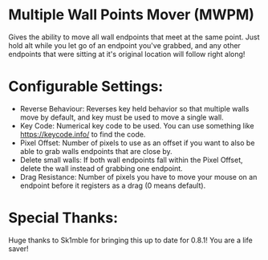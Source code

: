 # Multiple Wall Points Mover (MWPM)

Gives the ability to move all wall endpoints that meet at the same point.
Just hold alt while you let go of an endpoint you've grabbed, and any other endpoints that were sitting at it's original location will follow right along!

# Configurable Settings:
- Reverse Behaviour: Reverses key held behavior so that multiple walls move by default, and key must be used to move a single wall.
- Key Code: Numerical key code to be used. You can use something like https://keycode.info/ to find the code.
- Pixel Offset: Number of pixels to use as an offset if you want to also be able to grab walls endpoints that are close by.
- Delete small walls: If both wall endpoints fall within the Pixel Offset, delete the wall instead of grabbing one endpoint.
- Drag Resistance: Number of pixels you have to move your mouse on an endpoint before it registers as a drag (0 means default).

# Special Thanks:

Huge thanks to Sk1mble for bringing this up to date for 0.8.1! You are a life saver!